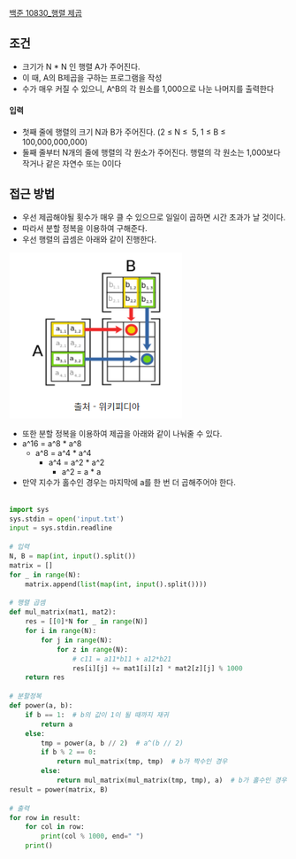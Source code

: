 
[백준 10830_행렬 제곱](https://www.acmicpc.net/problem/10830)



## 조건

- 크기가 N * N 인 행렬 A가 주어진다.
- 이 때, A의 B제곱을 구하는 프로그램을 작성
- 수가 매우 커질 수 있으니, A^B의 각 원소를 1,000으로 나눈 나머지를 출력한다



#### 입력

- 첫째 줄에 행렬의 크기 N과 B가 주어진다. (2 ≤ N ≤  5, 1 ≤ B ≤ 100,000,000,000)
- 둘째 줄부터 N개의 줄에 행렬의 각 원소가 주어진다. 행렬의 각 원소는 1,000보다 작거나 같은 자연수 또는 0이다



## 접근 방법

- 우선 제곱해야될 횟수가 매우 클 수 있으므로 일일이 곱하면 시간 초과가 날 것이다.
- 따라서 분할 정복을 이용하여 구해준다.
- 우선 행렬의 곱셈은 아래와 같이 진행한다.

![](assets/Pasted%20image%2020221224183057.png)

- 또한 분할 정복을 이용하여 제곱을 아래와 같이 나눠줄 수 있다.
- a^16 = a^8 * a^8
	- a^8 = a^4 * a^4
		- a^4 = a^2 * a^2
			- a^2 = a * a
- 만약 지수가 홀수인 경우는 마지막에 a를 한 번 더 곱해주어야 한다.


```python

import sys  
sys.stdin = open('input.txt')  
input = sys.stdin.readline  
  
# 입력  
N, B = map(int, input().split())  
matrix = []  
for _ in range(N):  
    matrix.append(list(map(int, input().split())))  
  
# 행렬 곱셈  
def mul_matrix(mat1, mat2):  
    res = [[0]*N for _ in range(N)]  
    for i in range(N):  
        for j in range(N):  
            for z in range(N):  
                # c11 = a11*b11 + a12*b21  
                res[i][j] += mat1[i][z] * mat2[z][j] % 1000  
    return res  
  
# 분할정복  
def power(a, b):  
    if b == 1:  # b의 값이 1이 될 때까지 재귀  
        return a  
    else:  
        tmp = power(a, b // 2)  # a^(b // 2)  
        if b % 2 == 0:  
            return mul_matrix(tmp, tmp)  # b가 짝수인 경우  
        else:  
            return mul_matrix(mul_matrix(tmp, tmp), a)  # b가 홀수인 경우  
result = power(matrix, B)  
  
# 출력  
for row in result:  
    for col in row:  
        print(col % 1000, end=" ")  
    print()
```